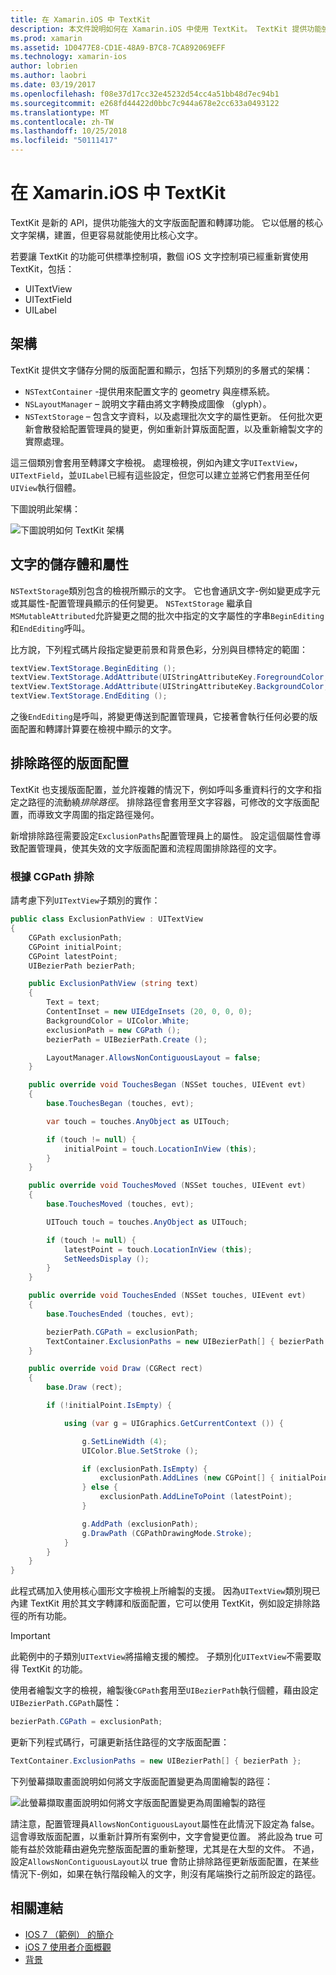 ```yaml
---
title: 在 Xamarin.iOS 中 TextKit
description: 本文件說明如何在 Xamarin.iOS 中使用 TextKit。 TextKit 提供功能強大的文字版面配置和轉譯功能。
ms.prod: xamarin
ms.assetid: 1D0477E8-CD1E-48A9-B7C8-7CA892069EFF
ms.technology: xamarin-ios
author: lobrien
ms.author: laobri
ms.date: 03/19/2017
ms.openlocfilehash: f08e37d17cc32e45232d54cc4a51bb48d7ec94b1
ms.sourcegitcommit: e268fd44422d0bbc7c944a678e2cc633a0493122
ms.translationtype: MT
ms.contentlocale: zh-TW
ms.lasthandoff: 10/25/2018
ms.locfileid: "50111417"
---
```

# <a name="textkit-in-xamarinios"></a>在 Xamarin.iOS 中 TextKit

TextKit 是新的 API，提供功能強大的文字版面配置和轉譯功能。 它以低層的核心文字架構，建置，但更容易就能使用比核心文字。

若要讓 TextKit 的功能可供標準控制項，數個 iOS 文字控制項已經重新實使用 TextKit，包括：

-  UITextView
-  UITextField
-  UILabel

## <a name="architecture"></a>架構

TextKit 提供文字儲存分開的版面配置和顯示，包括下列類別的多層式的架構：

-  `NSTextContainer` -提供用來配置文字的 geometry 與座標系統。
-  `NSLayoutManager` – 說明文字藉由將文字轉換成圖像 （glyph）。 
-  `NSTextStorage` – 包含文字資料，以及處理批次文字的屬性更新。 任何批次更新會散發給配置管理員的變更，例如重新計算版面配置，以及重新繪製文字的實際處理。


這三個類別會套用至轉譯文字檢視。 處理檢視，例如內建文字`UITextView`， `UITextField`，並`UILabel`已經有這些設定，但您可以建立並將它們套用至任何`UIView`執行個體。

下圖說明此架構：

 ![](textkit-images/textkitarch.png "下圖說明如何 TextKit 架構")

## <a name="text-storage-and-attributes"></a>文字的儲存體和屬性

`NSTextStorage`類別包含的檢視所顯示的文字。 它也會通訊文字-例如變更成字元或其屬性-配置管理員顯示的任何變更。 `NSTextStorage` 繼承自`MSMutableAttributed`允許變更之間的批次中指定的文字屬性的字串`BeginEditing`和`EndEditing`呼叫。

比方說，下列程式碼片段指定變更前景和背景色彩，分別與目標特定的範圍：

```csharp
textView.TextStorage.BeginEditing ();
textView.TextStorage.AddAttribute(UIStringAttributeKey.ForegroundColor, UIColor.Green, new NSRange(200, 400));
textView.TextStorage.AddAttribute(UIStringAttributeKey.BackgroundColor, UIColor.Black, new NSRange(210, 300));
textView.TextStorage.EndEditing ();
```

之後`EndEditing`是呼叫，將變更傳送到配置管理員，它接著會執行任何必要的版面配置和轉譯計算要在檢視中顯示的文字。

## <a name="layout-with-exclusion-path"></a>排除路徑的版面配置

TextKit 也支援版面配置，並允許複雜的情況下，例如呼叫多重資料行的文字和指定之路徑的流動繞*排除路徑*。 排除路徑會套用至文字容器，可修改的文字版面配置，而導致文字周圍的指定路徑幾何。

新增排除路徑需要設定`ExclusionPaths`配置管理員上的屬性。 設定這個屬性會導致配置管理員，使其失效的文字版面配置和流程周圍排除路徑的文字。

### <a name="exclusion-based-on-a-cgpath"></a>根據 CGPath 排除

請考慮下列`UITextView`子類別的實作：

```csharp
public class ExclusionPathView : UITextView
{
    CGPath exclusionPath;
    CGPoint initialPoint;
    CGPoint latestPoint;
    UIBezierPath bezierPath;

    public ExclusionPathView (string text)
    {
        Text = text;
        ContentInset = new UIEdgeInsets (20, 0, 0, 0);
        BackgroundColor = UIColor.White;
        exclusionPath = new CGPath ();
        bezierPath = UIBezierPath.Create ();

        LayoutManager.AllowsNonContiguousLayout = false;
    }

    public override void TouchesBegan (NSSet touches, UIEvent evt)
    {
        base.TouchesBegan (touches, evt);

        var touch = touches.AnyObject as UITouch;

        if (touch != null) {
            initialPoint = touch.LocationInView (this);
        }
    }

    public override void TouchesMoved (NSSet touches, UIEvent evt)
    {
        base.TouchesMoved (touches, evt);

        UITouch touch = touches.AnyObject as UITouch;

        if (touch != null) {
            latestPoint = touch.LocationInView (this);
            SetNeedsDisplay ();
        }
    }

    public override void TouchesEnded (NSSet touches, UIEvent evt)
    {
        base.TouchesEnded (touches, evt);

        bezierPath.CGPath = exclusionPath;
        TextContainer.ExclusionPaths = new UIBezierPath[] { bezierPath };
    }

    public override void Draw (CGRect rect)
    {
        base.Draw (rect);

        if (!initialPoint.IsEmpty) {

            using (var g = UIGraphics.GetCurrentContext ()) {

                g.SetLineWidth (4);
                UIColor.Blue.SetStroke ();

                if (exclusionPath.IsEmpty) {
                    exclusionPath.AddLines (new CGPoint[] { initialPoint, latestPoint });
                } else {
                    exclusionPath.AddLineToPoint (latestPoint);
                }

                g.AddPath (exclusionPath);
                g.DrawPath (CGPathDrawingMode.Stroke);
            }
        }
    }
}
```

此程式碼加入使用核心圖形文字檢視上所繪製的支援。 因為`UITextView`類別現已內建 TextKit 用於其文字轉譯和版面配置，它可以使用 TextKit，例如設定排除路徑的所有功能。

> [!IMPORTANT]
> 此範例中的子類別`UITextView`將描繪支援的觸控。 子類別化`UITextView`不需要取得 TextKit 的功能。



使用者繪製文字的檢視，繪製後`CGPath`套用至`UIBezierPath`執行個體，藉由設定`UIBezierPath.CGPath`屬性：

```csharp
bezierPath.CGPath = exclusionPath;
```

更新下列程式碼行，可讓更新括住路徑的文字版面配置：

```csharp
TextContainer.ExclusionPaths = new UIBezierPath[] { bezierPath };
```

下列螢幕擷取畫面說明如何將文字版面配置變更為周圍繪製的路徑：

<!-- ![](textkit-images/exclusionpath1.png "This screenshot illustrates how the text layout changes to flow around the drawn path")--> 
![](textkit-images/exclusionpath2.png "此螢幕擷取畫面說明如何將文字版面配置變更為周圍繪製的路徑")

請注意，配置管理員`AllowsNonContiguousLayout`屬性在此情況下設定為 false。 這會導致版面配置，以重新計算所有案例中，文字會變更位置。 將此設為 true 可能有益於效能藉由避免完整版面配置的重新整理，尤其是在大型的文件。 不過，設定`AllowsNonContiguousLayout`以 true 會防止排除路徑更新版面配置，在某些情況下-例如，如果在執行階段輸入的文字，則沒有尾端換行之前所設定的路徑。


## <a name="related-links"></a>相關連結

- [IOS 7 （範例） 的簡介](https://developer.xamarin.com/samples/monotouch/IntroToiOS7)
- [iOS 7 使用者介面概觀](~/ios/platform/introduction-to-ios7/ios7-ui.md)
- [背景](~/ios/app-fundamentals/backgrounding/index.md)
